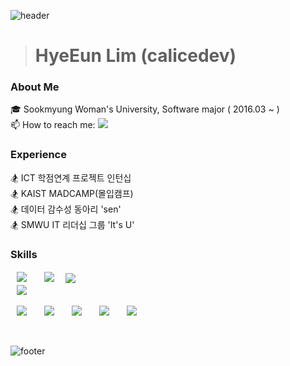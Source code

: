 ![header](https://capsule-render.vercel.app/api?type=waving&&color=black&height=100&section=header&fontSize=90)

> # HyeEun Lim (calicedev) &nbsp;&nbsp;&nbsp;&nbsp;&nbsp;
> 
### About Me
🎓 Sookmyung Woman's University, Software major ( 2016.03 ~ )<br/>
📫 How to reach me: <img src="https://img.shields.io/badge/calicedev@gmail.com-EA4335?style=flat-square&logo=Gmail&logoColor=white"/>

### Experience
🏂 ICT 학점연계 프로젝트 인턴십 <br/>
🏂 KAIST MADCAMP(몰입캠프)<br/>
🏂 데이터 감수성 동아리 'sen'<br/>
🏂 SMWU IT 리더십 그룹 'It's U'<br/>

### Skills
<div>
<img src="https://img.shields.io/badge/Java-F46A54?style=flat-square&logo=Java&logoColor=white" style="height : auto; margin-left : 10px; margin-right : 10px; padding-top : 2px; padding-bottom : 2px;"/></a>&nbsp;
<img src="https://img.shields.io/badge/Python-FECC00?style=flat-square&logo=Python&logoColor=white" style="height : auto; margin-left : 10px; margin-right : 10px; padding-top : 2px; padding-bottom : 2px;"/></a>&nbsp;
 <img src="https://img.shields.io/badge/c++-00599C?style=for-the-badge&logo=c%2B%2B&logoColor=white">
</div>
<div>
 <img src="https://img.shields.io/badge/SpringFramework-6DB33F?style=flat-square&logo=Spring&logoColor=white" style="height : auto; margin-left : 10px; margin-right : 10px;"/></a>&nbsp;

<img src="https://img.shields.io/badge/MariaDB-003545?style=flat-square&logo=MariaDB&logoColor=white" style="height : auto; margin-left : 10px; margin-right : 10px;"/></a>&nbsp;
 <img src="https://img.shields.io/badge/Android Studio-3DDC84?style=flat-square&logo=Android Studio&logoColor=white" style="height : auto; margin-left : 10px; margin-right : 10px;"/></a>&nbsp;
 <img src="https://img.shields.io/badge/Firebase-FFCA28?style=flat-square&logo=Firebase&logoColor=white" style="height : auto; margin-left : 10px; margin-right : 10px;"/></a>&nbsp;
 <img src="https://img.shields.io/badge/TensorFlow-FF6F00?style=flat-square&logo=TensorFlow&logoColor=white" style="height : auto; margin-left : 10px; margin-right : 10px;"/></a>&nbsp;
 <img src="https://img.shields.io/badge/Google Colab-F9AB00?style=flat-square&logo=Google Colab&logoColor=white" style="height : auto; margin-left : 10px; margin-right : 10px;"/></a>&nbsp;
</div>


<br/>

![footer](https://capsule-render.vercel.app/api?type=waving&&color=black&height=100&section=footer&fontSize=90)




